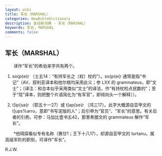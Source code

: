 ```yaml
---
layout: wiki
title: 军长（MARSHAL）
categories: NewBibleDictionary
description: 圣经新词典 - 军长（MARSHAL）
keywords: 军长, MARSHAL
comments: false
---
```


## 军长（MARSHAL）

　　译作“军长”的希伯来字共有两个。

1. so{p{e{r （士五14：“有持军长之〔权〕杖的”）。so{p{e{r 通常是指“书记”（AV、叙利亚译本和他尔根均采用此义；参 LXX 的 grammateus，即“文士”；〔译注：和合本似乎采用类似“文士”的译法，作“有持杖检点民数的”；至于“现”译本，则把整个片语简化为“有军官”，即倾向头一个解释〕）。

2. t]ip{sa{r （耶五十一27）或 t]ap{se{r （鸿三17）。此字大概源自亚甲文的 t]ups%arru，意即“书写泥版的人”；后引申为“官员”、“军长”的意思。有关后者的引例，可参：马加比壹书五42，那里希腊文的 grammateus 解作“军长”。

　　*他珥探看似专有名称（赛廿1；王下十八17），却源自亚甲文的 turtanu，属高级军阶的职衔，可译作“军长”。

R.J.W.








